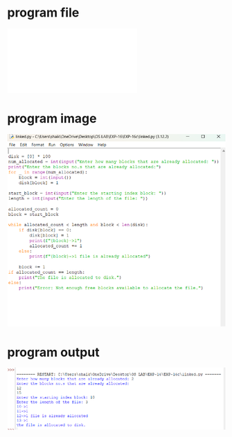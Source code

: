 # program file
![program file](linked.py)

# program image
![program image](linked_program.png)

# program output
![program output](linked_output.png)

